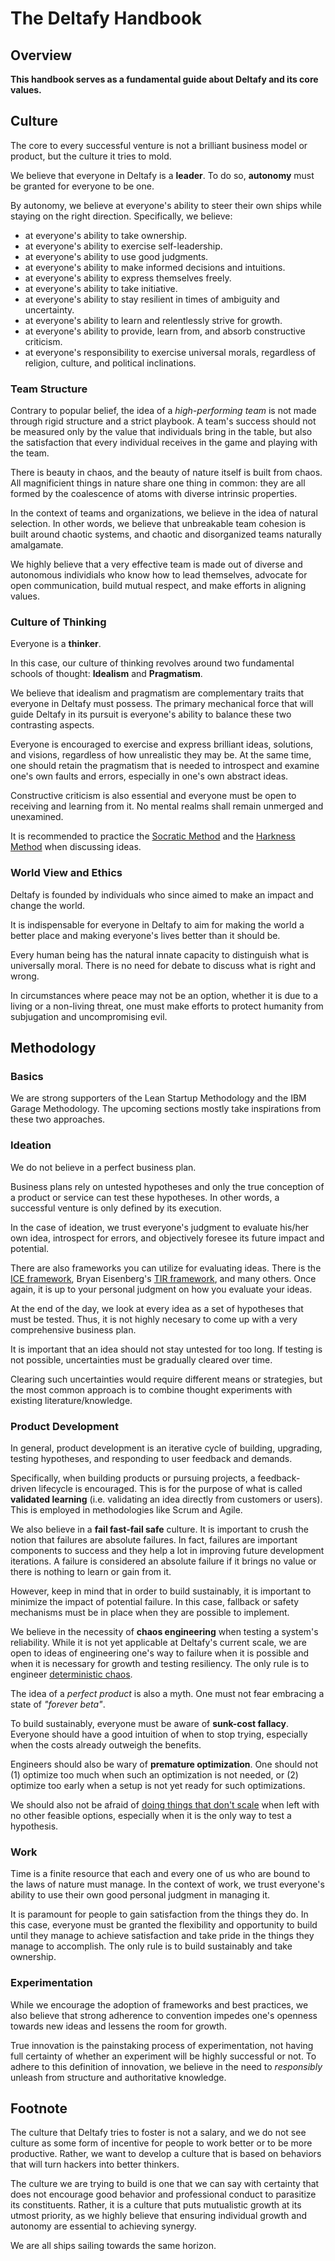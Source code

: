 # The Deltafy Handbook

## Overview

**This handbook serves as a fundamental guide about Deltafy and its core values.**

## Culture

The core to every successful venture is not a brilliant business model or product, but the culture it tries to mold.

We believe that everyone in Deltafy is a **leader**. To do so, **autonomy** must be granted for everyone to be one.

By autonomy, we believe at everyone's ability to steer their own ships while staying on the right direction. Specifically, we believe:

* at everyone's ability to take ownership.
* at everyone's ability to exercise self-leadership.
* at everyone's ability to use good judgments.
* at everyone's ability to make informed decisions and intuitions.
* at everyone's ability to express themselves freely.
* at everyone's ability to take initiative.
* at everyone's ability to stay resilient in times of ambiguity and uncertainty.
* at everyone's ability to learn and relentlessly strive for growth.
* at everyone's ability to provide, learn from, and absorb constructive criticism.
* at everyone's responsibility to exercise universal morals, regardless of religion, culture, and political inclinations.

### Team Structure

Contrary to popular belief, the idea of a _high-performing team_ is not made through rigid structure and a strict playbook. A team's success should not be measured only by the value that individuals bring in the table, but also the satisfaction that every individual receives in the game and playing with the team.

There is beauty in chaos, and the beauty of nature itself is built from chaos. All magnificient things in nature share one thing in common: they are all formed by the coalescence of atoms with diverse intrinsic properties.

In the context of teams and organizations, we believe in the idea of natural selection. In other words, we believe that unbreakable team cohesion is built around chaotic systems, and chaotic and disorganized teams naturally amalgamate. 

We highly believe that a very effective team is made out of diverse and autonomous individials who know how to lead themselves, advocate for open communication, build mutual respect, and make efforts in aligning values.

### Culture of Thinking

Everyone is a **thinker**.

In this case, our culture of thinking revolves around two fundamental schools of thought: **Idealism** and **Pragmatism**.

We believe that idealism and pragmatism are complementary traits that everyone in Deltafy must possess. The primary mechanical force that will guide Deltafy in its pursuit is everyone's ability to balance these two contrasting aspects.

Everyone is encouraged to exercise and express brilliant ideas, solutions, and visions, regardless of how unrealistic they may be. At the same time, one should retain the pragmatism that is needed to introspect and examine one's own faults and errors, especially in one's own abstract ideas. 

Constructive criticism is also essential and everyone must be open to receiving and learning from it. No mental realms shall remain unmerged and unexamined.

It is recommended to practice the [Socratic Method](https://lucidphilosophy.com/chapter-4-socratic-method/) and the [Harkness Method](https://www.exeter.edu/excellence/how-youll-learn) when discussing ideas.

### World View and Ethics

Deltafy is founded by individuals who since aimed to make an impact and change the world.

It is indispensable for everyone in Deltafy to aim for making the world a better place and making everyone's lives better than it should be.

Every human being has the natural innate capacity to distinguish what is universally moral. There is no need for debate to discuss what is right and wrong.

In circumstances where peace may not be an option, whether it is due to a living or a non-living threat, one must make efforts to protect humanity from subjugation and uncompromising evil.

## Methodology

### Basics

We are strong supporters of the Lean Startup Methodology and the IBM Garage Methodology. The upcoming sections mostly take inspirations from these two approaches.

### Ideation

We do not believe in a perfect business plan.

Business plans rely on untested hypotheses and only the true conception of a product or service can test these hypotheses. In other words, a successful venture is only defined by its execution.

In the case of ideation, we trust everyone's judgment to evaluate his/her own idea, introspect for errors, and objectively foresee its future impact and potential.

There are also frameworks you can utilize for evaluating ideas. There is the [ICE framework](https://www.productplan.com/glossary/ice-scoring-model/), Bryan Eisenberg's [TIR framework](https://www.bryaneisenberg.com/3-steps-to-better-prioritization-and-faster-execution/), and many others. Once again, it is up to your personal judgment on how you evaluate your ideas.

At the end of the day, we look at every idea as a set of hypotheses that must be tested. Thus, it is not highly necesary to come up with a very comprehensive business plan. 

It is important that an idea should not stay untested for too long. If testing is not possible, uncertainties must be gradually cleared over time. 

Clearing such uncertainties would require different means or strategies, but the most common approach is to combine thought experiments with existing literature/knowledge.

### Product Development

In general, product development is an iterative cycle of building, upgrading, testing hypotheses, and responding to user feedback and demands.

Specifically, when building products or pursuing projects, a feedback-driven lifecycle is encouraged. This is for the purpose of what is called **validated learning** (i.e. validating an idea directly from customers or users). This is employed in methodologies like Scrum and Agile.

We also believe in a **fail fast-fail safe** culture. It is important to crush the notion that failures are absolute failures. In fact, failures are important components to success and they help a lot in improving future development iterations. A failure is considered an absolute failure if it brings no value or there is nothing to learn or gain from it. 

However, keep in mind that in order to build sustainably, it is important to minimize the impact of potential failure. In this case, fallback or safety mechanisms must be in place when they are possible to implement.

We believe in the necessity of **chaos engineering** when testing a system's reliability. While it is not yet applicable at Deltafy's current scale, we are open to ideas of engineering one's way to failure when it is possible and when it is necessary for growth and testing resiliency. The only rule is to engineer [deterministic chaos](https://annex.exploratorium.edu/complexity/CompLexicon/chaos.html).

The idea of a _perfect product_ is also a myth. One must not fear embracing a state of _"forever beta"_.

To build sustainably, everyone must be aware of **sunk-cost fallacy**. Everyone should have a good intuition of when to stop trying, especially when the costs already outweigh the benefits. 

Engineers should also be wary of **premature optimization**. One should not (1) optimize too much when such an optimization is not needed, or (2) optimize too early when a setup is not yet ready for such optimizations.

We should also not be afraid of [doing things that don't scale](http://paulgraham.com/ds.html) when left with no other feasible options, especially when it is the only way to test a hypothesis.

### Work

Time is a finite resource that each and every one of us who are bound to the laws of nature must manage. In the context of work, we trust everyone's ability to use their own good personal judgment in managing it.

It is paramount for people to gain satisfaction from the things they do. In this case, everyone must be granted the flexibility and opportunity to build until they manage to achieve satisfaction and take pride in the things they manage to accomplish. The only rule is to build sustainably and take ownership.

### Experimentation

While we encourage the adoption of frameworks and best practices, we also believe that strong adherence to convention impedes one's openness towards new ideas and lessens the room for growth.

True innovation is the painstaking process of experimentation, not having full certainty of whether an experiment will be highly successful or not. To adhere to this definition of innovation, we believe in the need to _responsibly_ unleash from structure and authoritative knowledge.

## Footnote

The culture that Deltafy tries to foster is not a salary, and we do not see culture as some form of incentive for people to work better or to be more productive. Rather, we want to develop a culture that is based on behaviors that will turn hackers into better thinkers.

The culture we are trying to build is one that we can say with certainty that does not encourage good behavior and professional conduct to parasitize its constituents. Rather, it is a culture that puts mutualistic growth at its utmost priority, as we highly believe that ensuring individual growth and autonomy are essential to achieving synergy.

We are all ships sailing towards the same horizon.
